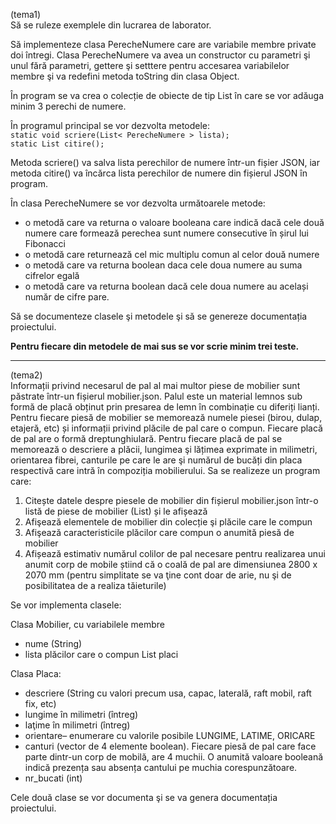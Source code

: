 <p/>(tema1)
<br/>Să se ruleze exemplele din lucrarea de laborator.
<p/>Să implementeze clasa PerecheNumere care are variabile membre private doi întregi. Clasa PerecheNumere va avea un constructor cu parametri şi unul fără parametri, gettere şi setttere pentru accesarea variabilelor membre şi va redefini metoda toString din clasa Object.
<p/>În program se va crea o colecție de obiecte de tip List în care se vor adăuga minim 3 perechi de numere.
<p/>În programul principal se vor dezvolta metodele:<br/>
<code>static void scriere(List< PerecheNumere > lista);
static List<Persoana> citire();</code>
<p/>Metoda scriere() va salva lista perechilor de numere într-un fișier JSON, iar metoda citire() va încărca lista perechilor de numere din fișierul JSON în program.
<p/>În clasa PerecheNumere se vor dezvolta următoarele metode:
<ul>
  <li>o metodă care va returna o valoare booleana care indică dacă cele două numere care formează perechea sunt numere consecutive în șirul lui Fibonacci</li>
  <li>o metodă care returnează cel mic multiplu comun al celor două numere</li>
  <li>o metodă care va returna boolean daca cele doua numere au suma cifrelor egală</li>
  <li>o metodă care va returna boolean dacă cele doua numere au același număr de cifre pare.</li>
</ul>
<p/>Să se documenteze clasele şi metodele şi să se genereze documentația proiectului.
<p/><strong>Pentru fiecare din metodele de mai sus se vor scrie minim trei teste.</strong>
<hr/>
<p/>(tema2)
<br/>Informații privind necesarul de pal al mai multor piese de mobilier sunt păstrate într-un fișierul mobilier.json. Palul este un material lemnos sub formă de placă obținut prin presarea de lemn în combinație cu diferiți lianți. Pentru fiecare piesă de mobilier se memorează numele piesei (birou, dulap, etajeră, etc) și informații privind plăcile de pal care o compun. Fiecare placă de pal are o formă dreptunghiulară. Pentru fiecare placă de pal se memorează o descriere a plăcii, lungimea şi lățimea exprimate in milimetri, orientarea fibrei, canturile pe care le are şi numărul de bucăți din placa respectivă care intră în compoziția mobilierului. Sa se realizeze un program care:
<ol>
<li>Citește datele despre piesele de mobilier din fișierul mobilier.json într-o listă de piese de mobilier (List<Mobilier>) și le afișează</li>
<li>Afişează elementele de mobilier din colecție şi plăcile care le compun</li>
<li>Afişează caracteristicile plăcilor care compun o anumită piesă de mobilier</li>
<li>Afișează estimativ numărul colilor de pal necesare pentru realizarea unui anumit corp de mobile știind că o coală de pal are dimensiunea 2800 x 2070 mm (pentru simplitate se va ţine cont doar de arie, nu şi de posibilitatea de a realiza tăieturile)</li>
</ol>
<p/>Se vor implementa clasele:
<p/>Clasa Mobilier, cu variabilele membre
<ul>
<li>nume (String)</li>
<li>lista plăcilor care o compun List<Placa> placi</li>
</ul>
<p/>Clasa Placa:
<ul>
<li>descriere (String cu valori precum usa, capac, laterală, raft mobil, raft fix, etc)</li>
<li>lungime în milimetri (întreg)</li>
<li>laţime în milimetri (întreg)</li>
<li>orientare– enumerare cu valorile posibile LUNGIME, LATIME, ORICARE</li>
<li>canturi (vector de 4 elemente boolean). Fiecare piesă de pal care face parte dintr-un corp de mobilă, are 4 muchii. O anumită valoare booleană indică prezența sau absența cantului pe muchia corespunzătoare.</li>
<li>nr_bucati (int)</li>
</ul>
<p/>Cele două clase se vor documenta şi se va genera documentația proiectului.
